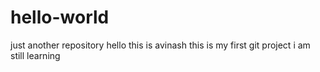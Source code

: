 # hello-world
just another repository 
hello this is avinash 
this is my first git project 
i am still learning 
